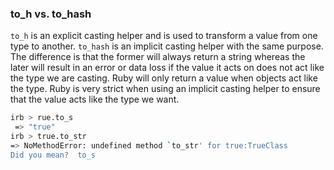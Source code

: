### to_h vs. to_hash

`to_h` is an explicit casting helper and is used to transform a value from one type to another. `to_hash` is an implicit casting helper
with the same purpose. The difference is that the former will always return a string whereas the later will result in an error or data loss
if the value it acts on does not act like the type we are casting. Ruby will only return a value when objects act like the type.
Ruby is very strict when using an implicit casting helper to ensure that the value acts like the type we want.

```bash
irb > rue.to_s
 => "true"
irb > true.to_str
=> NoMethodError: undefined method `to_str' for true:TrueClass
Did you mean?  to_s
```
